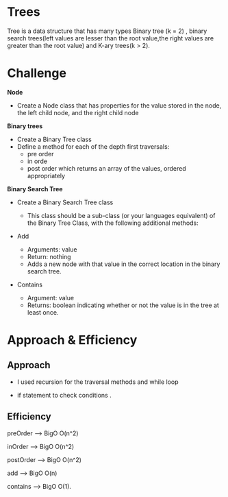 # Trees
Tree is a data structure that has many types Binary tree (k = 2) , binary search trees(left values are lesser than the root value,the right values are greater than the root value) and K-ary trees(k > 2).

# Challenge
**Node**

  - Create a Node class that has properties for the value stored in the node, the left child node, and the right child node

**Binary trees**

  - Create a Binary Tree class
  - Define a method for each of the depth first traversals:
    - pre order
    - in orde
    - post order which returns an array of the values, ordered appropriately

**Binary Search Tree**
- Create a Binary Search Tree class

  - This class should be a sub-class (or your languages equivalent) of the Binary Tree Class, with the following additional methods:
- Add
  - Arguments: value
  - Return: nothing
  - Adds a new node with that value in the correct location in the binary search tree.

- Contains
  - Argument: value
  - Returns: boolean indicating whether or not the value is in the tree at least once.

# Approach & Efficiency

## Approach
- I used recursion for the traversal methods and while loop

- if statement to check conditions .

## Efficiency
preOrder --> BigO O(n^2)

inOrder --> BigO O(n^2)

postOrder --> BigO O(n^2)

add --> BigO O(n)

contains --> BigO O(1).

